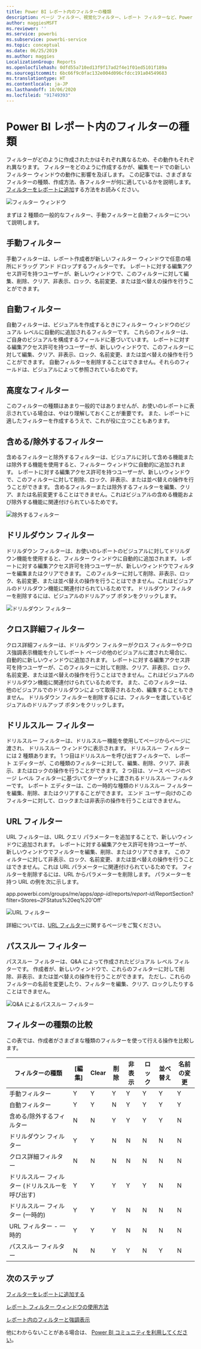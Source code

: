 ```yaml
---
title: Power BI レポート内のフィルターの種類
description: ページ フィルター、視覚化フィルター、レポート フィルターなど、Power BI のレポートのフィルターの種類について説明します。
author: maggiesMSFT
ms.reviewer: ''
ms.service: powerbi
ms.subservice: powerbi-service
ms.topic: conceptual
ms.date: 06/25/2019
ms.author: maggies
LocalizationGroup: Reports
ms.openlocfilehash: 0dfd55a710ed13f9f17ad2f4e1f01ed5101f189a
ms.sourcegitcommit: 6bc66f9c0fac132e004d096cfdcc191a04549683
ms.translationtype: HT
ms.contentlocale: ja-JP
ms.lasthandoff: 10/06/2020
ms.locfileid: "91749393"
---
```

# <a name="types-of-filters-in-power-bi-reports"></a>Power BI レポート内のフィルターの種類

フィルターがどのように作成されたかはそれぞれ異なるため、その動作もそれぞれ異なります。 フィルターをどのように作成するかが、編集モードでの新しいフィルター ウィンドウの動作に影響を及ぼします。 この記事では、さまざまなフィルターの種類、作成方法、各フィルターが何に適しているかを説明します。 [フィルターをレポートに追加](power-bi-report-add-filter.md)する方法をお読みください。 

![フィルター ウィンドウ](media/power-bi-report-filter-types/power-bi-filter-pane.png)

まずは 2 種類の一般的なフィルター、手動フィルターと自動フィルターについて説明します。

## <a name="manual-filters"></a>手動フィルター 

手動フィルターは、レポート作成者が新しいフィルター ウィンドウで任意の場所にドラッグ アンド ドロップするフィルターです。 レポートに対する編集アクセス許可を持つユーザーが、新しいウィンドウで、このフィルターに対して編集、削除、クリア、非表示、ロック、名前変更、または並べ替えの操作を行うことができます。

## <a name="automatic-filters"></a>自動フィルター 

自動フィルターは、ビジュアルを作成するときにフィルター ウィンドウのビジュアル レベルに自動的に追加されるフィルターです。 これらのフィルターは、ご自身のビジュアルを構成するフィールドに基づいています。 レポートに対する編集アクセス許可を持つユーザーが、新しいウィンドウで、このフィルターに対して編集、クリア、非表示、ロック、名前変更、または並べ替えの操作を行うことができます。 自動フィルターを削除することはできません。それらのフィールドは、ビジュアルによって参照されているためです。

## <a name="more-advanced-filters"></a>高度なフィルター

このフィルターの種類はあまり一般的ではありませんが、お使いのレポートに表示されている場合は、やはり理解しておくことが重要です。 また、レポートに適したフィルターを作成するうえで、これが役に立つこともあります。

## <a name="include-and-exclude-filters"></a>含める/除外するフィルター

含めるフィルターと除外するフィルターは、ビジュアルに対して含める機能または除外する機能を使用すると、フィルター ウィンドウに自動的に追加されます。 レポートに対する編集アクセス許可を持つユーザーが、新しいウィンドウで、このフィルターに対して削除、ロック、非表示、または並べ替えの操作を行うことができます。 含めるフィルターまたは除外するフィルターを編集、クリア、または名前変更することはできません。これはビジュアルの含める機能および除外する機能に関連付けられているためです。

![除外するフィルター](media/power-bi-report-filter-types/power-bi-filters-exclude.png)

## <a name="drill-down-filters"></a>ドリルダウン フィルター

ドリルダウン フィルターは、お使いのレポートのビジュアルに対してドリルダウン機能を使用すると、フィルター ウィンドウに自動的に追加されます。 レポートに対する編集アクセス許可を持つユーザーが、新しいウィンドウでフィルターを編集またはクリアできます。 このフィルターに対して削除、非表示、ロック、名前変更、または並べ替えの操作を行うことはできません。これはビジュアルのドリルダウン機能に関連付けられているためです。 ドリルダウン フィルターを削除するには、ビジュアルのドリルアップ ボタンをクリックします。

![ドリルダウン フィルター](media/power-bi-report-filter-types/power-bi-filters-drill-down.png)

## <a name="cross-drill-filters"></a>クロス詳細フィルター

クロス詳細フィルターは、ドリルダウン フィルターがクロス フィルターやクロス強調表示機能を介してレポート ページの他のビジュアルに渡された場合に、自動的に新しいウィンドウに追加されます。 レポートに対する編集アクセス許可を持つユーザーが、このフィルターに対して削除、クリア、非表示、ロック、名前変更、または並べ替えの操作を行うことはできません。これはビジュアルのドリルダウン機能に関連付けられているためです。 また、このフィルターは、他のビジュアルでのドリルダウンによって取得されるため、編集することもできません。 ドリルダウン フィルターを削除するには、フィルターを渡しているビジュアルのドリルアップ ボタンをクリックします。

## <a name="drillthrough-filters"></a>ドリルスルー フィルター

ドリルスルー フィルターは、ドリルスルー機能を使用してページからページに渡され、 ドリルスルー ウィンドウに表示されます。 ドリルスルー フィルターには 2 種類あります。 1 つ目はドリルスルーを呼び出すフィルターで、 レポート エディターが、この種類のフィルターに対して、編集、削除、クリア、非表示、またはロックの操作を行うことができます。 2 つ目は、ソース ページのページ レベル フィルターに基づいてターゲットに渡されるドリルスルー フィルターです。 レポート エディターは、この一時的な種類のドリルスルー フィルターを編集、削除、またはクリアすることができます。 エンド ユーザー向けのこのフィルターに対して、ロックまたは非表示の操作を行うことはできません。

## <a name="url-filters"></a>URL フィルター

URL フィルターは、URL クエリ パラメーターを追加することで、新しいウィンドウに追加されます。 レポートに対する編集アクセス許可を持つユーザーが、新しいウィンドウでフィルターを編集、削除、またはクリアできます。 このフィルターに対して非表示、ロック、名前変更、または並べ替えの操作を行うことはできません。これは URL パラメーターに関連付けられているためです。 フィルターを削除するには、URL からパラメーターを削除します。 パラメーターを持つ URL の例を次に示します。

app.powerbi.com/groups/me/apps/*app-id*/reports/*report-id*/ReportSection?filter=Stores~2FStatus%20eq%20'Off'

![URL フィルター](media/power-bi-report-filter-types/power-bi-filter-url.png)

詳細については、[URL フィルター](../collaborate-share/service-url-filters.md)に関するページをご覧ください。

## <a name="pass-through-filters"></a>パススルー フィルター

パススルー フィルターは、Q&A によって作成されたビジュアル レベル フィルターです。 作成者が、新しいウィンドウで、これらのフィルターに対して削除、非表示、または並べ替えの操作を行うことができます。 ただし、これらのフィルターの名前を変更したり、フィルターを編集、クリア、ロックしたりすることはできません。

![Q&A によるパススルー フィルター](media/power-bi-report-filter-types/power-bi-filters-qna.png)

## <a name="comparing-filter-types"></a>フィルターの種類の比較

この表では、作成者がさまざまな種類のフィルターを使って行える操作を比較します。

| フィルターの種類 | [編集] | Clear | 削除 | 非表示 | ロック | 並べ替え | 名前の変更 |
|----|----|----|----|----|----|----|----|
| 手動フィルター | Y | Y | Y | Y | Y | Y | Y |
| 自動フィルター | Y | Y | N | Y | Y | Y | Y |
| 含める/除外するフィルター | N | N | Y | Y | Y | Y | N |
| ドリルダウン フィルター | Y | Y | N | N | N | N | N |
| クロス詳細フィルター | N | N | N | N | N | N | N |
| ドリルスルー フィルター (ドリルスルーを呼び出す) | Y | Y | Y | Y | Y | N | N |
| ドリルスルー フィルター (一時的) | Y | Y | Y | N | N | N | N |
| URL フィルター - 一時的 | Y | Y | Y | N | N | N | N |
| パススルー フィルター | N | N | Y | Y | N | Y | N |



## <a name="next-steps"></a>次のステップ

[フィルターをレポートに追加する](power-bi-report-add-filter.md)

[レポート フィルター ウィンドウの使用方法](../consumer/end-user-report-filter.md)

[レポート内のフィルターと強調表示](power-bi-reports-filters-and-highlighting.md)

他にわからないことがある場合は、 [Power BI コミュニティを利用してください](https://community.powerbi.com/)。
